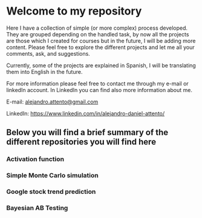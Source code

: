 # Welcome to my repository

Here I have a collection of simple (or more complex) process developed.
They are grouped depending on the handled task, by now all the projects are those which I created for courses but in the future, I will be adding more content.
Please feel free to explore the different projects and let me all your comments, ask, and suggestions.

Currently, some of the projects are explained in Spanish, I will be translating them into English in the future.

For more information please feel free to contact me through my e-mail or linkedIn account.
In LinkedIn you can find also more information about me.

E-mail: alejandro.attento@gmail.com

LinkedIn: https://www.linkedin.com/in/alejandro-daniel-attento/


## Below you will find a brief summary of the different repositories you will find here

### Activation function

### Simple Monte Carlo simulation

### Google stock trend prediction

### Bayesian AB Testing
